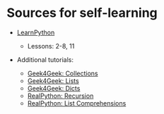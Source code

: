 # Sources for self-learning

* [LearnPython](http://www.learnpython.org/)
    * Lessons: 2-8, 11 

* Additional tutorials:
    * [Geek4Geek: Collections](https://www.geeksforgeeks.org/python-collections-module/)
    * [Geek4Geek: Lists](https://www.geeksforgeeks.org/python-lists)
    * [Geek4Geek: Dicts](https://www.geeksforgeeks.org/python-dictionary/)  
    * [RealPython: Recursion](https://realpython.com/python-recursion/)
    * [RealPython: List Comprehensions](https://realpython.com/list-comprehension-python/)